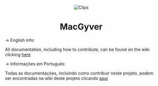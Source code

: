 <p align="center">
  <img src="https://www.shareicon.net/data/128x128/2016/10/18/845219_attach_512x512.png" alt="Clips">
  <h1 align="center">MacGyver</h1>
</p>

-> English info:

All documentation, including how to contribute, can be found on the wiki clicking [here](https://github.com/pacheco7/MacGyver/wiki)

-> Informações em Português:

Todas as documentações, incluindo como contribuir neste projeto, podem ser encontradas na wiki deste projeto clicando [aqui](https://github.com/pacheco7/MacGyver/wiki)
